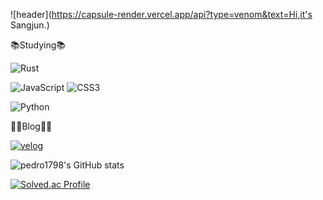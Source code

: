 ![header](https://capsule-render.vercel.app/api?type=venom&text=Hi,it's Sangjun.)

📚Studying📚


![Rust](https://www.rust-lang.org/logos/rust-logo-128x128-blk.png) 


<!--![Java](https://img.shields.io/badge/Java-007396.svg?&style=for-the-badge&logo=Java&logoColor=white)-->
![JavaScript](https://img.shields.io/badge/JavaScript-F7DF1E.svg?&style=for-the-badge&logo=JavaScript&logoColor=white)
![CSS3](https://img.shields.io/badge/CSS3-1572B6.svg?&style=for-the-badge&logo=CSS3&logoColor=white)
<!--![C++](https://img.shields.io/badge/C++-00599C.svg?&style=for-the-badge&logo=C++&logoColor=white)-->
![Python](https://img.shields.io/badge/Python-3776AB.svg?&style=for-the-badge&logo=Python&logoColor=white)

👨‍💻Blog👨‍💻

<a href="https://velog.io/@pedro1798">![velog](https://img.shields.io/badge/velog-20C997.svg?&style=for-the-badge&logo=velog&logoColor=white)</a>

![pedro1798's GitHub stats](https://github-readme-stats.vercel.app/api?username=pedro1798&show_icons=true&theme=dark) 

<!--![Top Langs](https://github-readme-stats.vercel.app/api/top-langs/?username=pedro1798&layout=compact&theme=dark)-->

[![Solved.ac Profile](http://mazassumnida.wtf/api/v2/generate_badge?boj=peter584aa)](https://solved.ac/peter584aa/)

